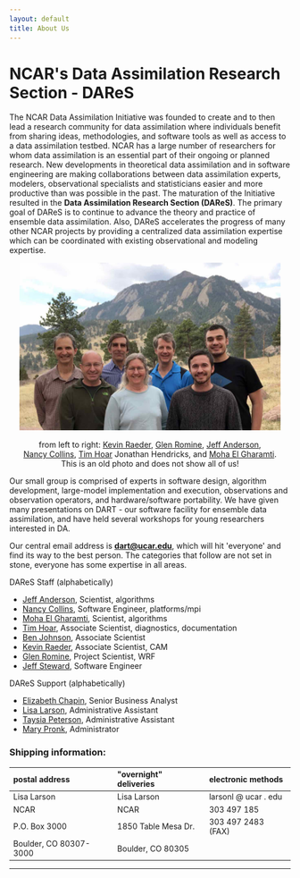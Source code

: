 ```yaml
---
layout: default
title: About Us
---
```


# NCAR's Data Assimilation Research Section - DAReS

The NCAR Data Assimilation Initiative was founded to create and to then
lead a research community for data assimilation where individuals benefit
from sharing ideas, methodologies, and software tools as well as access to
a data assimilation testbed. NCAR has a large number of researchers for
whom data assimilation is an essential part of their ongoing or planned
research. New developments in theoretical data assimilation and in software
engineering are making collaborations between data assimilation experts,
modelers, observational specialists and statisticians easier and more
productive than was possible in the past.
The maturation of the Initiative resulted in the
**Data Assimilation Research Section (DAReS)**.
The primary goal of DAReS is to continue to advance the theory and
practice of ensemble data assimilation.
Also, DAReS accelerates the progress of many other NCAR
projects by providing a centralized data assimilation expertise which can
be coordinated with existing observational and modeling expertise.

<center>
<a href="../images/DAReS_circa_2017.jpg"><img src="../images/DAReS_circa_2017.jpg" height="300" alt="group photo" /></a>

from left to right:
<a href="http://staff.ucar.edu/users/raeder">Kevin Raeder</a>,
<a href="http://staff.ucar.edu/users/romine">Glen Romine</a>,
<a href="http://staff.ucar.edu/users/jla">Jeff Anderson</a>,\
<a href="http://staff.ucar.edu/users/nancy">Nancy Collins</a>,
<a href="http://staff.ucar.edu/users/thoar,">Tim Hoar</a>
Jonathan Hendricks, and
<a href="http://staff.ucar.edu/users/gharamti">Moha El Gharamti</a>.\
This is an old photo and does not show all of us\!
</center>

<span id="contact" class="anchor"></span> [](#contact)  

Our small group is comprised of experts in software design,
algorithm development, large-model implementation and execution,
observations and observation operators, and hardware/software portability.
We have given many presentations on DART - our software facility for
ensemble data assimilation, and have held several workshops for young
researchers interested in DA.

<!-- FIXME advertise the AMS 2020 workshop -->

Our central email address is **dart@ucar.edu**, which will hit
'everyone' and find its way to the best person.
The categories that follow are not set in stone, everyone has some
expertise in all areas.  

<span id="regularstaff" class="anchor"></span> [](#regularstaff)  

DAReS Staff (alphabetically)                                                          
 - [Jeff Anderson](http://staff.ucar.edu/users/jla), Scientist, algorithms
 - [Nancy Collins](http://staff.ucar.edu/users/nancy), Software Engineer, platforms/mpi
 - [Moha El Gharamti](http://staff.ucar.edu/users/gharamti), Scientist, algorithms
 - [Tim Hoar](http://staff.ucar.edu/users/thoar), Associate Scientist, diagnostics, documentation
 - [Ben Johnson](http://staff.ucar.edu/users/johnsonb), Associate Scientist
 - [Kevin Raeder](http://staff.ucar.edu/users/raeder), Associate Scientist, CAM
 - [Glen Romine](http://staff.ucar.edu/users/romine), Project Scientist, WRF  
 - [Jeff Steward](http://staff.ucar.edu/users/jsteward), Software Engineer

<span id="supportstaff" class="anchor"></span> [](#supportstaff)  

DAReS Support (alphabetically)
 - [Elizabeth Chapin](http://staff.ucar.edu/users/echapin), Senior Business Analyst
 - [Lisa Larson](http://staff.ucar.edu/users/larsonl), Administrative Assistant
 - [Taysia Peterson](http://staff.ucar.edu/users/taysiana), Administrative Assistant
 - [Mary Pronk](http://staff.ucar.edu/users/pronk), Administrator

<span id="shipping" class="anchor"></span> [](#shipping)  

### Shipping information:

| postal address           | "overnight" deliveries   | electronic methods   |
| :----------------------- | :----------------------- | :------------------- |
| Lisa Larson              | Lisa Larson              | larsonl @ ucar . edu |
| NCAR                     | NCAR                     | 303 497 185          |
| P.O. Box 3000            | 1850 Table Mesa Dr.      | 303 497 2483 (FAX)   |
| Boulder, CO 80307-3000   | Boulder, CO 80305        |                      |

---
